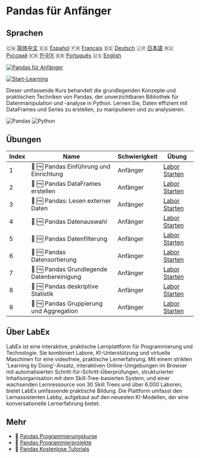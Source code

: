 # Pandas für Anfänger

## Sprachen

🇨🇳 [简体中文](README_zh.md) 🇪🇸 [Español](README_es.md) 🇫🇷 [Français](README_fr.md) 🇩🇪 [Deutsch](README_de.md) 🇯🇵 [日本語](README_ja.md) 🇷🇺 [Русский](README_ru.md) 🇰🇷 [한국어](README_ko.md) 🇧🇷 [Português](README_pt.md) 🇺🇸 [English](README.md) 

[![Pandas für Anfänger](https://cover-creator.labex.io/pandas-for-beginners.png?lang=de)](https://labex.io/de/courses/pandas-for-beginners)

[![Start-Learning](https://img.shields.io/badge/Start-Learning-whitesmoke?style=for-the-badge)](https://labex.io/de/courses/pandas-for-beginners)

Dieser umfassende Kurs behandelt die grundlegenden Konzepte und praktischen Techniken von Pandas, der unverzichtbaren Bibliothek für Datenmanipulation und -analyse in Python. Lernen Sie, Daten effizient mit DataFrames und Series zu erstellen, zu manipulieren und zu analysieren.

![Pandas](https://img.shields.io/badge/Pandas-whitesmoke?style=for-the-badge&logo=pandas)
![Python](https://img.shields.io/badge/Python-whitesmoke?style=for-the-badge&logo=python)


## Übungen

|   Index | Name                                       | Schwierigkeit   | Übung                                                                                                                   |
|---------|--------------------------------------------|-----------------|-------------------------------------------------------------------------------------------------------------------------|
|       1 | 📖 🆓 Pandas Einführung und Einrichtung    | Anfänger        | <a target='_blank' href='https://labex.io/de/tutorials/pandas-pandas-introduction-and-setup-596395'>Labor Starten</a>   |
|       2 | 📖 🆓 Pandas DataFrames erstellen          | Anfänger        | <a target='_blank' href='https://labex.io/de/tutorials/pandas-pandas-creating-dataframes-596391'>Labor Starten</a>      |
|       3 | 📖 🆓 Pandas: Lesen externer Daten         | Anfänger        | <a target='_blank' href='https://labex.io/de/tutorials/pandas-pandas-reading-external-data-596396'>Labor Starten</a>    |
|       4 | 📖 🆓 Pandas Datenauswahl                  | Anfänger        | <a target='_blank' href='https://labex.io/de/tutorials/pandas-pandas-selecting-data-596397'>Labor Starten</a>           |
|       5 | 📖 🆓 Pandas Datenfilterung                | Anfänger        | <a target='_blank' href='https://labex.io/de/tutorials/pandas-pandas-filtering-data-596393'>Labor Starten</a>           |
|       6 | 📖 🆓 Pandas Datensortierung               | Anfänger        | <a target='_blank' href='https://labex.io/de/tutorials/pandas-pandas-sorting-data-596398'>Labor Starten</a>             |
|       7 | 📖 🆓 Pandas Grundlegende Datenbereinigung | Anfänger        | <a target='_blank' href='https://labex.io/de/tutorials/pandas-pandas-basic-data-cleaning-596390'>Labor Starten</a>      |
|       8 | 📖 🆓 Pandas deskriptive Statistik         | Anfänger        | <a target='_blank' href='https://labex.io/de/tutorials/pandas-pandas-descriptive-statistics-596392'>Labor Starten</a>   |
|       9 | 📖 🆓 Pandas Gruppierung und Aggregation   | Anfänger        | <a target='_blank' href='https://labex.io/de/tutorials/pandas-pandas-grouping-and-aggregating-596394'>Labor Starten</a> |

## Über LabEx

LabEx ist eine interaktive, praktische Lernplattform für Programmierung und Technologie. Sie kombiniert Labore, KI-Unterstützung und virtuelle Maschinen für eine videofreie, praktische Lernerfahrung. Mit einem strikten 'Learning by Doing'-Ansatz, interaktiven Online-Umgebungen im Browser mit automatisierten Schritt-für-Schritt-Überprüfungen, strukturierter Inhaltsorganisation mit dem Skill-Tree-basierten System, und einer wachsenden Lernressource von 30 Skill Trees und über 6.000 Laboren, bietet LabEx umfassende praktische Bildung. Die Plattform umfasst den Lernassistenten Labby, aufgebaut auf den neuesten KI-Modellen, der eine konversationelle Lernerfahrung bietet.

## Mehr

- 🔗 [Pandas Programmierungskurse](https://github.com/labex-labs/awesome-programming-courses)
- 🔗 [Pandas Programmierprojekte](https://github.com/labex-labs/awesome-programming-projects)
- 🔗 [Pandas Kostenlose Tutorials](https://github.com/labex-labs/pandas-free-tutorials)

